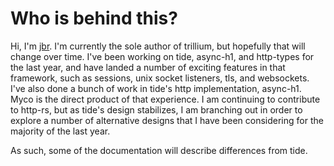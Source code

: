 # Who is behind this?

Hi, I'm [jbr](https://github.com/jbr). I'm currently the sole author
of trillium, but hopefully that will change over time. I've been working
on tide, async-h1, and http-types for the last year, and have landed a
number of exciting features in that framework, such as sessions, unix
socket listeners, tls, and websockets. I've also done a bunch of work
in tide's http implementation, async-h1. Myco is the direct product of
that experience. I am continuing to contribute to http-rs, but as
tide's design stabilizes, I am branching out in order to explore a
number of alternative designs that I have been considering for the
majority of the last year.

As such, some of the documentation will describe differences from
tide.
